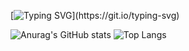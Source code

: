 [![Typing SVG](https://readme-typing-svg.demolab.com?font=Fira+Code&pause=1000&color=03FF00&width=435&lines=Hello%2C+I'm+Murilo!)](https://git.io/typing-svg)

![Anurag's GitHub stats](https://github-readme-stats.vercel.app/api?username=Mirtiloo1&show_icons=true&theme=gruvbox)
          ![Top Langs](https://github-readme-stats.vercel.app/api/top-langs/?username=Mirtiloo1&layout=compact&theme=gruvbox)
